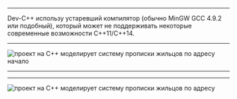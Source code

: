 ______________________________________________________________________________

Dev-C++ использу устаревший компилятор (обычно MinGW GCC 4.9.2 или подобный), который может не поддерживать некоторые современные возможности C++11/C++14.
___________________________________________________________________________________________




![проект на C++ моделирует систему прописки жильцов по адресу  начало](https://github.com/user-attachments/assets/babab19a-e138-4173-a16e-f0cb78b4cc8d)

_______________________________________________________________________________

_____________________________________________________________________________



![проект на C++ моделирует систему прописки жильцов по адресу](https://github.com/user-attachments/assets/dffc0498-01dd-45d3-aed3-353feeea7451)
